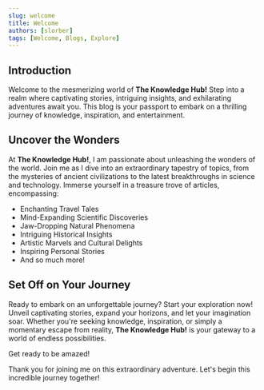 ```yaml
---
slug: welcome
title: Welcome
authors: [slorber]
tags: [Welcome, Blogs, Explore]
---
```


## Introduction

Welcome to the mesmerizing world of **The Knowledge Hub!** Step into a realm where captivating stories, intriguing insights, and exhilarating adventures await you. This blog is your passport to embark on a thrilling journey of knowledge, inspiration, and entertainment.

## Uncover the Wonders

At **The Knowledge Hub!**, I am passionate about unleashing the wonders of the world. Join me as I dive into an extraordinary tapestry of topics, from the mysteries of ancient civilizations to the latest breakthroughs in science and technology. Immerse yourself in a treasure trove of articles, encompassing:

- Enchanting Travel Tales
- Mind-Expanding Scientific Discoveries
- Jaw-Dropping Natural Phenomena
- Intriguing Historical Insights
- Artistic Marvels and Cultural Delights
- Inspiring Personal Stories
- And so much more!


## Set Off on Your Journey

Ready to embark on an unforgettable journey? Start your exploration now! Unveil captivating stories, expand your horizons, and let your imagination soar. Whether you're seeking knowledge, inspiration, or simply a momentary escape from reality, **The Knowledge Hub!** is your gateway to a world of endless possibilities.

Get ready to be amazed!

Thank you for joining me on this extraordinary adventure. Let's begin this incredible journey together!

